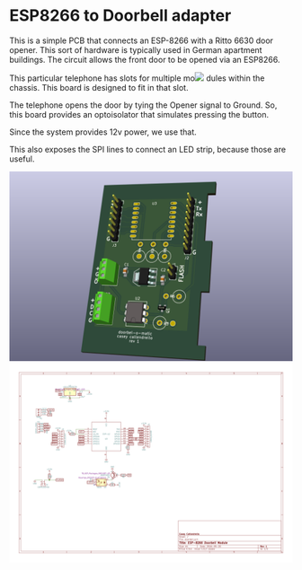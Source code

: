 ESP8266 to Doorbell adapter
===========================

This is a simple PCB that connects an ESP-8266 with a Ritto 6630 door opener. This
sort of hardware is typically used in German apartment buildings. The circuit allows
the front door to be opened via an ESP8266.

This particular telephone has slots for multiple mo![](../img/pi-adapter-sch.png)
dules within the chassis. This board
is designed to fit in that slot.

The telephone opens the door by tying the Opener signal to Ground. So, this board
provides an optoisolator that simulates pressing the button.

Since the system provides 12v power, we use that.

This also exposes the SPI lines to connect an LED strip, because those are useful.

![](rendering.png)
![](schematic.png)
